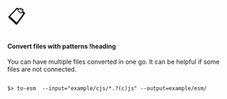 <span style="font-size:40px;">📋</span>

#### Convert files with patterns !heading

You can have multiple files converted in one go. It can be helpful if some files are not connected.

```shell

$> to-esm  --input="example/cjs/*.?(c)js" --output=example/esm/

```


